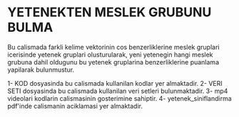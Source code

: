 # YETENEKTEN MESLEK GRUBUNU BULMA

Bu calismada farkli kelime vektorinin cos benzerliklerine meslek gruplari icerisinde yetenek gruplari olusturularak, yeni yetenegin hangi meslek grubuna dahil oldugunu bu yetenek gruplarina benzerliklerine puanlama yapilarak bulunmustur.

1- KOD dosyasinda bu calismada kullanilan kodlar yer almaktadir.
2- VERI SETI dosyasinda bu calismada kullanilan veri setleri bulunmaktadir.
3- mp4 videolari kodlarin calismasinin gosterimine sahiptir.
4- yetenek_siniflandirma pdf'inde calismanin aciklamasi yer almaktadir.


